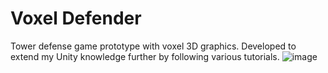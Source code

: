 # Voxel Defender
Tower defense game prototype with voxel 3D graphics. Developed to extend my Unity knowledge further by following various tutorials.
![image](https://user-images.githubusercontent.com/63542497/174065763-d7610eff-4fdf-40b8-8f0f-8d8d009ff491.png)
